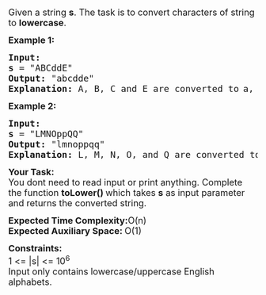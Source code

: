 <div class="problems_problem_content__Xm_eO"><p><span style="font-size: 18px;">Given a string <strong>s</strong>. The task is to convert characters of string to <strong>lowercase</strong>.</span></p>
<p><span style="font-size: 18px;"><strong>Example 1:</strong></span></p>
<pre><span style="font-size: 18px;"><strong>Input: <br>s</strong> = "ABCddE</span><span style="font-size: 18px;">"
<strong>Output:</strong> "abcdde</span><span style="font-size: 18px;">"
<strong>Explanation: </strong>A, B, C and E are converted to</span> <span style="font-size: 18px;">a, b, c and e thus all uppercase characters of the string converted to lowercase letter.</span></pre>
<p><span style="font-size: 18px;"><strong>Example 2:</strong></span></p>
<pre><span style="font-size: 18px;"><strong>Input: <br>s</strong> = "LMNOppQQ</span><span style="font-size: 18px;">"
<strong>Output:</strong> "lmnoppqq</span><span style="font-size: 18px;">"
<strong>Explanation: </strong>L, M, N, O, and Q are converted to l, m, n, o and q thus all uppercase characters of the string converted to lowercase letter.</span></pre>
<p><span style="font-size: 18px;"><strong>Your Task: &nbsp;</strong><br>You dont need to read input or print anything. Complete the function <strong>toLower()&nbsp;</strong>which takes <strong>s</strong> as input parameter and returns the converted string.</span></p>
<p><span style="font-size: 18px;"><strong>Expected Time Complexity:</strong>O(n)<br><strong>Expected Auxiliary Space:&nbsp;</strong>O(1)&nbsp;</span></p>
<p><span style="font-size: 18px;"><strong>Constraints:</strong><br>1 &lt;= |s| &lt;= 10<sup>6<br></sup></span><span style="font-size: 18px;">Input only contains lowercase/uppercase English alphabets.</span></p></div>